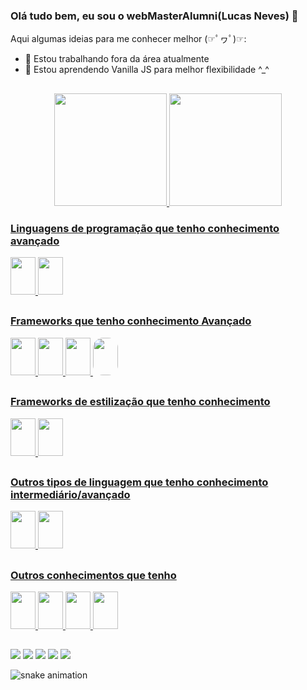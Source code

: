 ### Olá tudo bem, eu sou o webMasterAlumni(Lucas Neves) 👋

Aqui algumas ideias para me conhecer melhor (☞ﾟヮﾟ)☞:

- 🔭 Estou trabalhando fora da área atualmente
- 🌱 Estou aprendendo Vanilla JS para melhor flexibilidade ^_^

##

<div align="center">
  <a href="https://github.com/webMasterAlumni">
  <img height="180em" src="https://github-readme-stats.vercel.app/api?username=webMasterAlumni&show_icons=true&theme=radical&include_all_commits=true&count_private=true"/>
  <img height="180em" src="https://github-readme-stats.vercel.app/api/top-langs/?username=webMasterAlumni&layout=compact&langs_count=7&theme=radical"/>
</div>

### Linguagens de programação que tenho conhecimento avançado
<img height="60" width="40" src="https://cdn.jsdelivr.net/gh/devicons/devicon/icons/javascript/javascript-original.svg" />
<img height="60" width="40" src="https://cdn.jsdelivr.net/gh/devicons/devicon/icons/typescript/typescript-original.svg" />
  
##
  
### Frameworks que tenho conhecimento Avançado
<img height="60" width="40" src="https://cdn.jsdelivr.net/gh/devicons/devicon/icons/react/react-original-wordmark.svg" />
<img height="60" width="40" src="https://cdn.jsdelivr.net/gh/devicons/devicon/icons/adonisjs/adonisjs-original.svg" />
<img height="60" width="40" src="https://cdn.jsdelivr.net/gh/devicons/devicon/icons/redux/redux-original.svg" />
<img height="60" width="40" src="https://cdn.jsdelivr.net/gh/devicons/devicon/icons/express/express-original.svg" style="background-color: #fff2; border-radius: 16px;"/>
  
##
  
### Frameworks de estilização que tenho conhecimento

<img height="60" width="40" src="https://cdn.jsdelivr.net/gh/devicons/devicon/icons/materialui/materialui-original.svg" />
<img height="60" width="40" src="https://cdn.jsdelivr.net/gh/devicons/devicon/icons/bootstrap/bootstrap-original.svg" />
  
##
  
### Outros tipos de linguagem que tenho conhecimento intermediário/avançado
  
<img height="60" width="40" src="https://cdn.jsdelivr.net/gh/devicons/devicon/icons/html5/html5-original.svg" />
<img height="60" width="40" src="https://cdn.jsdelivr.net/gh/devicons/devicon/icons/css3/css3-original.svg" />
  
##
  
### Outros conhecimentos que tenho

<img height="60" width="40" src="https://cdn.jsdelivr.net/gh/devicons/devicon/icons/nodejs/nodejs-original.svg" />
<img height="60" width="40" src="https://cdn.jsdelivr.net/gh/devicons/devicon/icons/git/git-plain-wordmark.svg" />
<img height="60" width="40" src="https://cdn.jsdelivr.net/gh/devicons/devicon/icons/ubuntu/ubuntu-plain.svg" />
<img height="60" width="40" src="https://cdn.jsdelivr.net/gh/devicons/devicon/icons/figma/figma-original.svg" />
  
##
  
<div>
     <a href="https://www.instagram.com/lucas._.neves.10" target="_blank"><img src="https://img.shields.io/badge/-Instagram-%23E4405F?style=for-the-badge&logo=instagram&logoColor=white" target="_blank"></a>
<a href="https://www.facebook.com/lucas.neves.1884" target="_blank"><img src="https://img.shields.io/badge/Facebook-1877F2?style=for-the-badge&logo=facebook&logoColor=white" target="_blank"/></a>
<a href="https://api.whatsapp.com/send?phone=5516982420186" target="_blank"><img src="https://img.shields.io/badge/WhatsApp-25D366?style=for-the-badge&logo=whatsapp&logoColor=white" target="_blank"/></a>
<a href="mailto:heraldofdevs@gmail.com" target="_blank"><img src="https://img.shields.io/badge/Gmail-D14836?style=for-the-badge&logo=gmail&logoColor=white"/></a>
<a href="https://www.linkedin.com/in/lucas-neves-887059203/" target="_blank"><img src="https://img.shields.io/badge/LinkedIn-0077B5?style=for-the-badge&logo=linkedin&logoColor=white"/></a>

  ![snake animation](https://github.com/webMasterAlumni/webMasterAlumni/blob/output/github-contribution-grid-snake.svg)  
</div>

